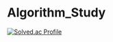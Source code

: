 # Algorithm_Study
[![Solved.ac Profile](http://mazassumnida.wtf/api/v2/generate_badge?boj=wow2658)](https://solved.ac/wow2658/)

